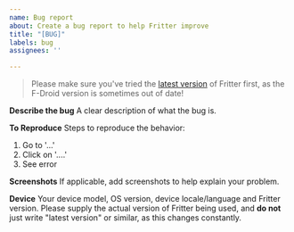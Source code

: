 ```yaml
---
name: Bug report
about: Create a bug report to help Fritter improve
title: "[BUG]"
labels: bug
assignees: ''

---
```


> Please make sure you've tried the [latest version](https://github.com/jonjomckay/fritter/releases) of Fritter first, as the F-Droid version is sometimes out of date!

**Describe the bug**
A clear description of what the bug is.

**To Reproduce**
Steps to reproduce the behavior:
1. Go to '...'
2. Click on '....'
3. See error

**Screenshots**
If applicable, add screenshots to help explain your problem.

**Device**
Your device model, OS version, device locale/language and Fritter version. Please supply the actual
version of Fritter being used, and **do not** just write "latest version" or similar, as this
changes constantly.
